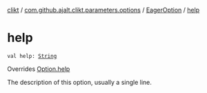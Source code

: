 [clikt](../../index.md) / [com.github.ajalt.clikt.parameters.options](../index.md) / [EagerOption](index.md) / [help](./help.md)

# help

`val help: `[`String`](https://kotlinlang.org/api/latest/jvm/stdlib/kotlin/-string/index.html)

Overrides [Option.help](../-option/help.md)

The description of this option, usually a single line.

